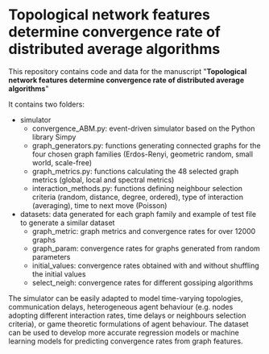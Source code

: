 # Topological network features determine convergence rate of distributed average algorithms

This repository contains code and data for the manuscript "**Topological network features determine convergence rate of distributed average algorithms**"

It contains two folders:
* simulator
   * convergence_ABM.py: event-driven simulator based on the Python library Simpy
   * graph_generators.py: functions generating connected graphs for the four chosen graph families (Erdos-Renyi, geometric random, small world, scale-free)
   * graph_metrics.py: functions calculating the 48 selected graph metrics (global, local and spectral metrics)
   * interaction_methods.py: functions defining neighbour selection criteria (random, distance, degree, ordered), type of interaction (averaging), time to next move (Poisson)
* datasets: data generated for each graph family and example of test file to generate a similar dataset
   * graph_metric: graph metrics and convergence rates for over 12000 graphs
   * graph_param: convergence rates for graphs generated from random parameters
   * initial_values: convergence rates obtained with and without shuffling the initial values
   * select_neigh: convergence rates for different gossiping algorithms
 
The simulator can be easily adapted to model time-varying topologies, communication delays, heterogeneous agent behaviour (e.g. nodes adopting different interaction rates, time delays or neighbours selection criteria), or game theoretic formulations of agent behaviour. The dataset can be used to develop more accurate regression models or machine learning models for predicting convergence rates from graph features.



